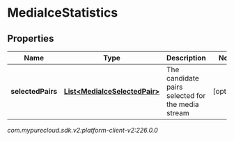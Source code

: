 # MediaIceStatistics


## Properties

| Name | Type | Description | Notes |
| ------------ | ------------- | ------------- | ------------- |
| **selectedPairs** | [**List&lt;MediaIceSelectedPair&gt;**](MediaIceSelectedPair) | The candidate pairs selected for the media stream |  [optional] |




_com.mypurecloud.sdk.v2:platform-client-v2:226.0.0_
